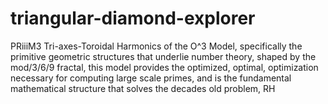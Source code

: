 # triangular-diamond-explorer
PRiiiM3 Tri-axes-Toroidal Harmonics of the O^3 Model, specifically the primitive geometric structures that underlie number theory, shaped by the mod/3/6/9 fractal, this model provides the optimized, optimal, optimization necessary for computing large scale primes, and is the fundamental mathematical structure that solves the decades old problem, RH

